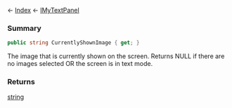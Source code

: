 ← [Index](Api-Index) ← [IMyTextPanel](Sandbox.ModAPI.Ingame.IMyTextPanel)

### Summary

```csharp
public string CurrentlyShownImage { get; }
```

The image that is currently shown on the screen. Returns NULL if there are no images selected OR the screen is in text mode.

### Returns

[string](https://docs.microsoft.com/en-us/dotnet/api/system.string?view=netframework-4.6)

